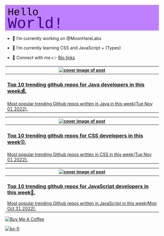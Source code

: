 [![Hello World!](https://github.com/ksenginew/ksenginew/raw/main/header.svg)](#nolink)

- 🔭 I’m currently working on @MoonHareLabs  

- 🌱 I’m currently learning CSS and JavaScript + (Types)    

- 💌 Connect with me 👉 [Bio links](https://ksengine.bio.link)

<!-- blog  posts start -->
<a href="https://dev.to/ksengine/top-10-trending-github-repos-for-java-developers-in-this-week-3n34">
<table>
<thead>
<tr>
<th>
<img src="https://res.cloudinary.com/practicaldev/image/fetch/s--pAuMRer1--/c_imagga_scale,f_auto,fl_progressive,h_420,q_auto,w_1000/https://images.unsplash.com/photo-1447753072467-2f56032d1d48%3Fcrop%3Dentropy%26cs%3Dtinysrgb%26fit%3Dmax%26fm%3Djpg%26ixid%3DMnwyODI4ODF8MHwxfHJhbmRvbXx8fHx8fHx8fDE2NjczMDI4MDQ%26ixlib%3Drb-4.0.3%26q%3D80%26w%3D1080" alt="cover image of post" width="500px" height="auto"/>
</th>
</tr>
</thead>
<tbody>
<tr>
<td>
<h3>Top 10 trending github repos for Java developers in this week💰.</h3>
Most popular trending Github repos written in Java in this week(Tue Nov 01 2022).
</td>
</tr>
</tbody>
</table>
</a>



<a href="https://dev.to/ksengine/top-10-trending-github-repos-for-css-developers-in-this-week-4bok">
<table>
<thead>
<tr>
<th>
<img src="https://res.cloudinary.com/practicaldev/image/fetch/s--gAbar-Iu--/c_imagga_scale,f_auto,fl_progressive,h_420,q_auto,w_1000/https://images.unsplash.com/photo-1502691876148-a84978e59af8%3Fcrop%3Dentropy%26cs%3Dtinysrgb%26fit%3Dmax%26fm%3Djpg%26ixid%3DMnwyODI4ODF8MHwxfHJhbmRvbXx8fHx8fHx8fDE2NjczMDI1OTI%26ixlib%3Drb-4.0.3%26q%3D80%26w%3D1080" alt="cover image of post" width="500px" height="auto"/>
</th>
</tr>
</thead>
<tbody>
<tr>
<td>
<h3>Top 10 trending github repos for CSS developers in this week⚾.</h3>
Most popular trending Github repos written in CSS in this week(Tue Nov 01 2022).
</td>
</tr>
</tbody>
</table>
</a>



<a href="https://dev.to/ksengine/top-10-trending-github-repos-for-javascript-developers-in-this-week-3e0a">
<table>
<thead>
<tr>
<th>
<img src="https://res.cloudinary.com/practicaldev/image/fetch/s--K4sIaETK--/c_imagga_scale,f_auto,fl_progressive,h_420,q_auto,w_1000/https://images.unsplash.com/photo-1591453089343-9ee5e4ac7e2d%3Fcrop%3Dentropy%26cs%3Dtinysrgb%26fit%3Dmax%26fm%3Djpg%26ixid%3DMnwyODI4ODF8MHwxfHJhbmRvbXx8fHx8fHx8fDE2NjcyMTYzNTQ%26ixlib%3Drb-4.0.3%26q%3D80%26w%3D1080" alt="cover image of post" width="500px" height="auto"/>
</th>
</tr>
</thead>
<tbody>
<tr>
<td>
<h3>Top 10 trending github repos for JavaScript developers in this week👄.</h3>
Most popular trending Github repos written in JavaScript in this week(Mon Oct 31 2022).
</td>
</tr>
</tbody>
</table>
</a>
<!-- blog  posts end -->

<a href="https://www.buymeacoffee.com/ksengine">
  <img src="https://cdn.buymeacoffee.com/buttons/v2/default-yellow.png" alt="Buy Me A Coffee" width="200px" height="auto"/>
</a>

[![ko-fi](https://ko-fi.com/img/githubbutton_sm.svg)](https://ko-fi.com/D1D473BME)
